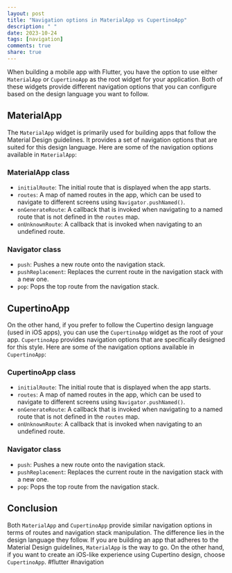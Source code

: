 ```yaml
---
layout: post
title: "Navigation options in MaterialApp vs CupertinoApp"
description: " "
date: 2023-10-24
tags: [navigation]
comments: true
share: true
---
```


When building a mobile app with Flutter, you have the option to use either `MaterialApp` or `CupertinoApp` as the root widget for your application. Both of these widgets provide different navigation options that you can configure based on the design language you want to follow.

## MaterialApp

The `MaterialApp` widget is primarily used for building apps that follow the Material Design guidelines. It provides a set of navigation options that are suited for this design language. Here are some of the navigation options available in `MaterialApp`:

### MaterialApp class

- `initialRoute`: The initial route that is displayed when the app starts.
- `routes`: A map of named routes in the app, which can be used to navigate to different screens using `Navigator.pushNamed()`.
- `onGenerateRoute`: A callback that is invoked when navigating to a named route that is not defined in the `routes` map.
- `onUnknownRoute`: A callback that is invoked when navigating to an undefined route.

### Navigator class

- `push`: Pushes a new route onto the navigation stack.
- `pushReplacement`: Replaces the current route in the navigation stack with a new one.
- `pop`: Pops the top route from the navigation stack.

## CupertinoApp

On the other hand, if you prefer to follow the Cupertino design language (used in iOS apps), you can use the `CupertinoApp` widget as the root of your app. `CupertinoApp` provides navigation options that are specifically designed for this style. Here are some of the navigation options available in `CupertinoApp`:

### CupertinoApp class

- `initialRoute`: The initial route that is displayed when the app starts.
- `routes`: A map of named routes in the app, which can be used to navigate to different screens using `Navigator.pushNamed()`.
- `onGenerateRoute`: A callback that is invoked when navigating to a named route that is not defined in the `routes` map.
- `onUnknownRoute`: A callback that is invoked when navigating to an undefined route.

### Navigator class

- `push`: Pushes a new route onto the navigation stack.
- `pushReplacement`: Replaces the current route in the navigation stack with a new one.
- `pop`: Pops the top route from the navigation stack.

## Conclusion

Both `MaterialApp` and `CupertinoApp` provide similar navigation options in terms of routes and navigation stack manipulation. The difference lies in the design language they follow. If you are building an app that adheres to the Material Design guidelines, `MaterialApp` is the way to go. On the other hand, if you want to create an iOS-like experience using Cupertino design, choose `CupertinoApp`. #flutter #navigation